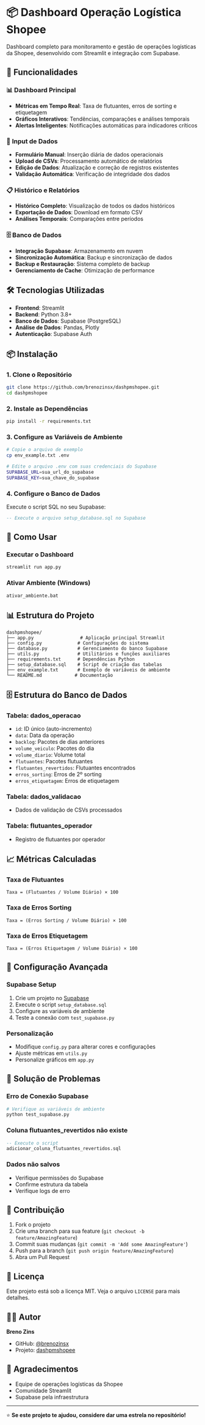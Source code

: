 # 📦 Dashboard Operação Logística Shopee

Dashboard completo para monitoramento e gestão de operações logísticas da Shopee, desenvolvido com Streamlit e integração com Supabase.

## 🚀 Funcionalidades

### 📊 **Dashboard Principal**
- **Métricas em Tempo Real**: Taxa de flutuantes, erros de sorting e etiquetagem
- **Gráficos Interativos**: Tendências, comparações e análises temporais
- **Alertas Inteligentes**: Notificações automáticas para indicadores críticos

### 📝 **Input de Dados**
- **Formulário Manual**: Inserção diária de dados operacionais
- **Upload de CSVs**: Processamento automático de relatórios
- **Edição de Dados**: Atualização e correção de registros existentes
- **Validação Automática**: Verificação de integridade dos dados

### 📋 **Histórico e Relatórios**
- **Histórico Completo**: Visualização de todos os dados históricos
- **Exportação de Dados**: Download em formato CSV
- **Análises Temporais**: Comparações entre períodos

### 🗄️ **Banco de Dados**
- **Integração Supabase**: Armazenamento em nuvem
- **Sincronização Automática**: Backup e sincronização de dados
- **Backup e Restauração**: Sistema completo de backup
- **Gerenciamento de Cache**: Otimização de performance

## 🛠️ Tecnologias Utilizadas

- **Frontend**: Streamlit
- **Backend**: Python 3.8+
- **Banco de Dados**: Supabase (PostgreSQL)
- **Análise de Dados**: Pandas, Plotly
- **Autenticação**: Supabase Auth

## 📦 Instalação

### 1. **Clone o Repositório**
```bash
git clone https://github.com/brenozinsx/dashpmshopee.git
cd dashpmshopee
```

### 2. **Instale as Dependências**
```bash
pip install -r requirements.txt
```

### 3. **Configure as Variáveis de Ambiente**
```bash
# Copie o arquivo de exemplo
cp env_example.txt .env

# Edite o arquivo .env com suas credenciais do Supabase
SUPABASE_URL=sua_url_do_supabase
SUPABASE_KEY=sua_chave_do_supabase
```

### 4. **Configure o Banco de Dados**
Execute o script SQL no seu Supabase:
```sql
-- Execute o arquivo setup_database.sql no Supabase
```

## 🚀 Como Usar

### **Executar o Dashboard**
```bash
streamlit run app.py
```

### **Ativar Ambiente (Windows)**
```bash
ativar_ambiente.bat
```

## 📊 Estrutura do Projeto

```
dashpmshopee/
├── app.py                 # Aplicação principal Streamlit
├── config.py             # Configurações do sistema
├── database.py           # Gerenciamento do banco Supabase
├── utils.py              # Utilitários e funções auxiliares
├── requirements.txt      # Dependências Python
├── setup_database.sql    # Script de criação das tabelas
├── env_example.txt       # Exemplo de variáveis de ambiente
└── README.md            # Documentação
```

## 🗄️ Estrutura do Banco de Dados

### **Tabela: dados_operacao**
- `id`: ID único (auto-incremento)
- `data`: Data da operação
- `backlog`: Pacotes de dias anteriores
- `volume_veiculo`: Pacotes do dia
- `volume_diario`: Volume total
- `flutuantes`: Pacotes flutuantes
- `flutuantes_revertidos`: Flutuantes encontrados
- `erros_sorting`: Erros de 2º sorting
- `erros_etiquetagem`: Erros de etiquetagem

### **Tabela: dados_validacao**
- Dados de validação de CSVs processados

### **Tabela: flutuantes_operador**
- Registro de flutuantes por operador

## 📈 Métricas Calculadas

### **Taxa de Flutuantes**
```
Taxa = (Flutuantes / Volume Diário) × 100
```

### **Taxa de Erros Sorting**
```
Taxa = (Erros Sorting / Volume Diário) × 100
```

### **Taxa de Erros Etiquetagem**
```
Taxa = (Erros Etiquetagem / Volume Diário) × 100
```

## 🔧 Configuração Avançada

### **Supabase Setup**
1. Crie um projeto no [Supabase](https://supabase.com)
2. Execute o script `setup_database.sql`
3. Configure as variáveis de ambiente
4. Teste a conexão com `test_supabase.py`

### **Personalização**
- Modifique `config.py` para alterar cores e configurações
- Ajuste métricas em `utils.py`
- Personalize gráficos em `app.py`

## 🐛 Solução de Problemas

### **Erro de Conexão Supabase**
```bash
# Verifique as variáveis de ambiente
python test_supabase.py
```

### **Coluna flutuantes_revertidos não existe**
```sql
-- Execute o script
adicionar_coluna_flutuantes_revertidos.sql
```

### **Dados não salvos**
- Verifique permissões do Supabase
- Confirme estrutura da tabela
- Verifique logs de erro

## 📝 Contribuição

1. Fork o projeto
2. Crie uma branch para sua feature (`git checkout -b feature/AmazingFeature`)
3. Commit suas mudanças (`git commit -m 'Add some AmazingFeature'`)
4. Push para a branch (`git push origin feature/AmazingFeature`)
5. Abra um Pull Request

## 📄 Licença

Este projeto está sob a licença MIT. Veja o arquivo `LICENSE` para mais detalhes.

## 👨‍💻 Autor

**Breno Zins**
- GitHub: [@brenozinsx](https://github.com/brenozinsx)
- Projeto: [dashpmshopee](https://github.com/brenozinsx/dashpmshopee)

## 🙏 Agradecimentos

- Equipe de operações logísticas da Shopee
- Comunidade Streamlit
- Supabase pela infraestrutura

---

⭐ **Se este projeto te ajudou, considere dar uma estrela no repositório!** 